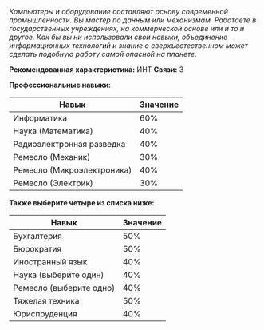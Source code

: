 *Компьютеры и оборудование составляют основу современной промышленности. Вы мастер по данным или механизмам. Работаете в государственных учреждениях, на коммерческой основе или и то и другое. Как бы вы ни использовали свои навыки, объединение информационных технологий и знание о сверхъестественном может сделать подобную работу самой опасной на планете.*

**Рекомендованная характеристика:** ИНТ
**Связи:** 3

**Профессиональные навыки:** 

| Навык                     | Значение |
| ------------------------- | -------- |
| Информатика               | 60%      |
| Наука (Математика)        | 40%      |
| Радиоэлектронная разведка | 40%      |
| Ремесло (Механик)         | 30%      |
| Ремесло (Микроэлектроника)| 40%      |
| Ремесло (Электрик)        | 30%      |

**Также выберите четыре из списка ниже:**

| Навык                   | Значение |
| ----------------------- | -------- |
| Бухгалтерия             | 50%      |
| Бюрократия              | 50%      |
| Иностранный язык        | 40%      |
| Наука (выберите один)   | 40%      |
| Ремесло (выберите одно) | 40%      |
| Тяжелая техника         | 50%      |
| Юриспруденция           | 40%      |
